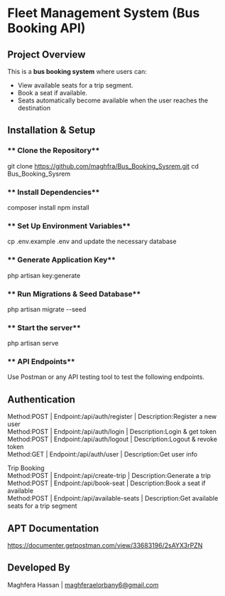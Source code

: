 # Fleet Management System (Bus Booking API)

##  Project Overview
This is a **bus booking system** where users can:
- View available seats for a trip segment.
- Book a seat if available.
- Seats automatically become available when the user reaches the destination

##  Installation & Setup

### ** Clone the Repository**
git clone https://github.com/maghfra/Bus_Booking_Sysrem.git
cd Bus_Booking_Sysrem

### ** Install Dependencies**
composer install
npm install

### ** Set Up Environment Variables**
cp .env.example .env
 and update the necessary database


### ** Generate Application Key**
php artisan key:generate

### ** Run Migrations & Seed Database**
php artisan migrate --seed

### ** Start the server**
php artisan serve

### ** API Endpoints**

Use Postman or any API testing tool to test the following endpoints.

## Authentication

Method:POST  |	 Endpoint:/api/auth/register  |	 Description:Register a new user <br />
Method:POST  |	 Endpoint:/api/auth/login	  |  Description:Login & get token <br />
Method:POST  |	 Endpoint:/api/auth/logout    |  Description:Logout & revoke token <br />
Method:GET   |   Endpoint:/api/auth/user      |  Description:Get user info <br />


Trip Booking <br />
Method:POST  |   Endpoint:/api/create-trip       |  Description:Generate a trip <br />
Method:POST	 |   Endpoint:/api/book-seat	     |  Description:Book a seat if available <br />
Method:POST	 |   Endpoint:/api/available-seats   |  Description:Get available seats for a trip segment <br />

## APT Documentation
https://documenter.getpostman.com/view/33683196/2sAYX3rPZN



## Developed By
Maghfera Hassan | maghferaelorbany6@gmail.com


